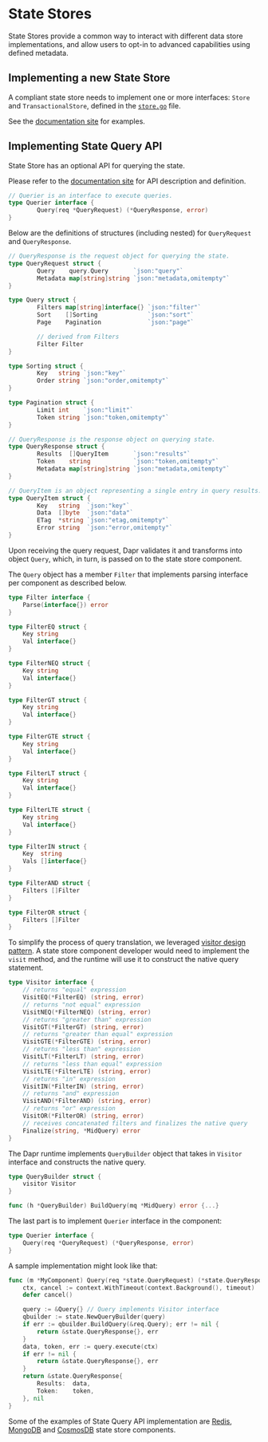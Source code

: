 # State Stores

State Stores provide a common way to interact with different data store implementations, and allow users to opt-in to advanced capabilities using defined metadata.

## Implementing a new State Store

A compliant state store needs to implement one or more interfaces: `Store` and `TransactionalStore`, defined in the [`store.go`](store.go) file.

See the [documentation site](https://docs.dapr.io/developing-applications/building-blocks/state-management/) for examples.  

## Implementing State Query API

State Store has an optional API for querying the state. 

Please refer to the [documentation site](https://docs.dapr.io/developing-applications/building-blocks/state-management/howto-state-query-api/) for API description and definition. 

```go
// Querier is an interface to execute queries.
type Querier interface {
        Query(req *QueryRequest) (*QueryResponse, error)
}
```

Below are the definitions of structures (including nested) for `QueryRequest` and `QueryResponse`.

```go
// QueryResponse is the request object for querying the state.
type QueryRequest struct {
        Query    query.Query       `json:"query"`
        Metadata map[string]string `json:"metadata,omitempty"`
}

type Query struct {
        Filters map[string]interface{} `json:"filter"`
        Sort    []Sorting              `json:"sort"`
        Page    Pagination             `json:"page"`

        // derived from Filters
        Filter Filter
}

type Sorting struct {
        Key   string `json:"key"`
        Order string `json:"order,omitempty"`
}

type Pagination struct {
        Limit int    `json:"limit"`
        Token string `json:"token,omitempty"`
}

// QueryResponse is the response object on querying state.
type QueryResponse struct {
        Results  []QueryItem       `json:"results"`
        Token    string            `json:"token,omitempty"`
        Metadata map[string]string `json:"metadata,omitempty"`
}

// QueryItem is an object representing a single entry in query results.
type QueryItem struct {
        Key   string  `json:"key"`
        Data  []byte  `json:"data"`
        ETag  *string `json:"etag,omitempty"`
        Error string  `json:"error,omitempty"`
}
```

Upon receiving the query request, Dapr validates it and transforms into object `Query`,
which, in turn, is passed on to the state store component.

The `Query` object has a member `Filter` that implements parsing interface per component as described below.

```go
type Filter interface {
	Parse(interface{}) error
}

type FilterEQ struct {
	Key string
	Val interface{}
}

type FilterNEQ struct {
    Key string
    Val interface{}
}

type FilterGT struct {
    Key string
    Val interface{}
}

type FilterGTE struct {
    Key string
    Val interface{}
}

type FilterLT struct {
    Key string
    Val interface{}
}

type FilterLTE struct {
    Key string
    Val interface{}
}

type FilterIN struct {
	Key  string
	Vals []interface{}
}

type FilterAND struct {
	Filters []Filter
}

type FilterOR struct {
	Filters []Filter
}
```

To simplify the process of query translation, we leveraged [visitor design pattern](https://datacadamia.com/data/type/tree/visitor). A state store component developer would need to implement the `visit` method, and the runtime will use it to construct the native query statement.

```go
type Visitor interface {
	// returns "equal" expression
	VisitEQ(*FilterEQ) (string, error)
	// returns "not equal" expression 
	VisitNEQ(*FilterNEQ) (string, error) 
	// returns "greater than" expression
	VisitGT(*FilterGT) (string, error)
	// returns "greater than equal" expression
	VisitGTE(*FilterGTE) (string, error)
	// returns "less than" expression
	VisitLT(*FilterLT) (string, error)
	// returns "less than equal" expression
	VisitLTE(*FilterLTE) (string, error)
	// returns "in" expression
	VisitIN(*FilterIN) (string, error)
	// returns "and" expression
	VisitAND(*FilterAND) (string, error)
	// returns "or" expression
	VisitOR(*FilterOR) (string, error)
	// receives concatenated filters and finalizes the native query
	Finalize(string, *MidQuery) error
}
```

The Dapr runtime implements `QueryBuilder` object that takes in `Visitor` interface and constructs the native query.

```go
type QueryBuilder struct {
	visitor Visitor
}

func (h *QueryBuilder) BuildQuery(mq *MidQuery) error {...}
```

The last part is to implement `Querier` interface in the component:

```go
type Querier interface {
	Query(req *QueryRequest) (*QueryResponse, error)
}
```

A sample implementation might look like that:

```go
func (m *MyComponent) Query(req *state.QueryRequest) (*state.QueryResponse, error) {
	ctx, cancel := context.WithTimeout(context.Background(), timeout)
	defer cancel()

	query := &Query{} // Query implements Visitor interface
	qbuilder := state.NewQueryBuilder(query)
	if err := qbuilder.BuildQuery(&req.Query); err != nil {
		return &state.QueryResponse{}, err
	}
	data, token, err := query.execute(ctx)
	if err != nil {
		return &state.QueryResponse{}, err
	}
	return &state.QueryResponse{
		Results:  data,
		Token:    token,
	}, nil
}
```

Some of the examples of State Query API implementation are [Redis](./redis/redis_query.go), [MongoDB](./mongodb/mongodb_query.go) and [CosmosDB](./azure/cosmosdb/cosmosdb_query.go) state store components.

